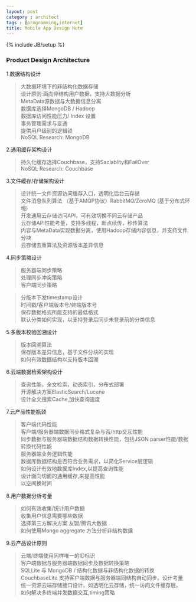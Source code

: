 ```yaml
---
layout: post
category : architect
tags : [programming,internet]
title: Mobile App Design Note
---
```

{% include JB/setup %}

### Product Design Architecture

1.数据结构设计

> 大数据环境下的非结构化数据存储   
> 设计原则:面向非结构用户数据，支持大数据分析  
> MetaData源数据与大数据信息分离  
> 数据库选择MongoDB / Hadoop   
> 数据库访问性能压力/ Index 设置  
> 事务管理需求与变通   
> 提供用户级别的逻辑锁   
> NoSQL Research: MongoDB   

2.通用缓存架构设计

> 持久化缓存选择Couchbase，支持Saclablity和FailOver     
> NoSQL Research: Couchbase    

3.文件缓存/存储架构设计

> 设计统一文件资源访问缓存入口，透明化后台云存储    
> 文件消息队列算法 （基于AMQP协议）RabbitMQ/ZeroMQ (基于分布式环境)    
> 开发通用云存储访问API，可有效切换不同云存储产品    
> 云存储API性能考量，支持多线程，断点续传，秒传算法     
> 内容与MetaData实现数据分离，使用Hadoop存储内容信息，并支持文件分块    
> 云存储去重算法及资源版本差异信息    

4.同步策略设计 

> 服务器端同步策略    
> 处理同步冲突策略    
> 客户端同步策略    

> 分版本下发timestamp设计    
> 时间戳/客户端版本号/终端版本号     
> 保存数据格式所能支持的最低格式     
> 默认分类如何实现，以支持登录后同步未登录前的分类信息     

5.多版本校验回溯设计

> 版本回溯算法     
> 保存版本差异信息，基于文件分块的实现    
> 如何有效数据结构以支持版本回溯     
 
6.云端数据检索架构设计

> 查询性能，全文检索，动态索引，分布式部署     
> 开源解决方案ElasticSearch/Lucene     
> 设计全文搜索Cache,加快查询速度     


7.云产品性能瓶颈

> 客户端代码性能     
> 客户端/服务器端数据同步格式复杂与否/http交互性能     
> 同步数据与服务器端数据结构数据转换性能，包括JSON parser性能/数据转换代码性能     
> 服务器端业务逻辑性能     
> 数据库数据结构是否符合业务需求，以简化Service层逻辑     
> 如何设计有效地数据库Index,以提高查询性能     
> 设计面向切面的通用缓存,来提高性能      
> 以空间换时间     

8.用户数据分析考量

> 如何有效收集/统计用户数据     
> 收集用户信息需要哪些数据     
> 选择第三方解决方案 友盟/腾讯大数据      
> 如何使用Mongo aggregate 方法分析非结构数据      

9.云产品设计原则

> 云端/终端使用同样唯一的ID标识      
> 客户端数据与服务器端数据同步及数据转换策略     
> SQLLite 与 MongoDB / 结构化数据与非结构化数据的转换     
> CouchbaseLite 支持客户端数据与服务器端同结构自动同步。设计考量      
> 统一资源云端存储接口设计。如透明化云存储，统一访问文件缓存层。      
> 如何解决多终端并发数据交互,timing策略       